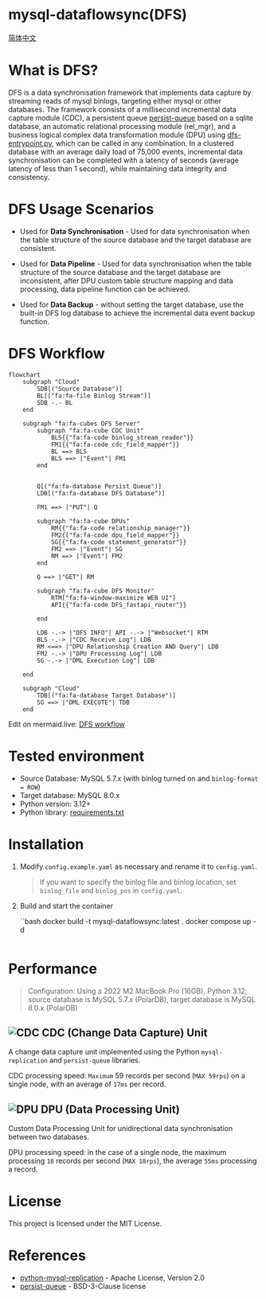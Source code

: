 mysql-dataflowsync(DFS)
===

[简体中文](./README_zh-CN.md)

# What is DFS?
DFS is a data synchronisation framework that implements data capture by streaming reads of mysql binlogs, targeting either mysql or other databases. The framework consists of a millisecond incremental data capture module (CDC), a persistent queue [persist-queue](https://github.com/peter-wangxu/persist-queue) based on a sqlite database, an automatic relational processing module (rel_mgr), and a business logical complex data transformation module (DPU) using [dfs-entrypoint.py](./dfs-entrypoint.py), which can be called in any combination. In a clustered database with an average daily load of 75,000 events, incremental data synchronisation can be completed with a latency of seconds (average latency of less than 1 second), while maintaining data integrity and consistency.


# DFS Usage Scenarios

  - Used for **Data Synchronisation** - Used for data synchronisation when the table structure of the source database and the target database are consistent.

  - Used for **Data Pipeline** - Used for data synchronisation when the table structure of the source database and the target database are inconsistent, after DPU custom table structure mapping and data processing, data pipeline function can be achieved.

  - Used for **Data Backup** - without setting the target database, use the built-in DFS log database to achieve the incremental data event backup function.

# DFS Workflow

```mermaid
flowchart 
    subgraph "Cloud"
        SDB[("Source Database")]
        BL[["fa:fa-file Binlog Stream"]]
        SDB -.- BL
    end
    
    subgraph "fa:fa-cubes DFS Server"
        subgraph "fa:fa-cube CDC Unit"
            BLS{{"fa:fa-code binlog_stream_reader"}}
            FM1{{"fa:fa-code cdc_field_mapper"}}
            BL ==> BLS
            BLS ==> |"Event"| FM1
        end
        
        
        Q[("fa:fa-database Persist Queue")]
        LDB[("fa:fa-database DFS Database")]
        
        FM1 ==> |"PUT"| Q
        
        subgraph "fa:fa-cube DPUs"
            RM{{"fa:fa-code relationship_manager"}}
            FM2{{"fa:fa-code dpu_field_mapper"}}
            SG{{"fa:fa-code statement_generator"}}
            FM2 ==> |"Event"| SG
            RM ==> |"Event"| FM2
        end
        
        Q ==> |"GET"| RM
        
        subgraph "fa:fa-cube DFS Monitor"
            RTM["fa:fa-window-maximize WEB UI"]
            API{{"fa:fa-code DFS_fastapi_router"}}
            
        end
        
        LDB -.-> |"DFS INFO"| API -.-> |"Websocket"| RTM
        BLS -.-> |"CDC Receive Log"| LDB
        RM <==> |"DPU Relationship Creation AND Query"| LDB
        FM2 -.-> |"DPU Processing Log"| LDB
        SG -.-> |"DML Execution Log"| LDB
        
    end
    
    subgraph "Cloud"
        TDB[("fa:fa-database Target Database")]
        SG ==> |"DML EXECUTE"| TDB
    end 
```

Edit on mermaid.live: [DFS workflow](https://mermaid.live/edit#pako:eNqVVWtv2jAU_SuWP20SoJBBKdE6qTyKKpEOGlCnNRUyyU2wlsSRk9AH5b_vOilQQia0fIgc-9x7j8_xdTbUES5Qg3qBeHZWTKbEjgg-Sbb0JYtXxKb9QGSuTYt59ViD3uMXm1oikw6QAUvZkiVg069PB0xv_PhoU48ZHqt7PADS41EgfGKlElho06eno3yk3qhjTDEHkVsMTqgU-ZxsCQkZ3FjEArkG-ZlbJZj0B30yj3j6GVmwtDabPRKVIMuc5iLJaS7w5ar82-1x3I3ZLMU5rrPwOATuImRxXBXTG5Orqx-q5AmHfOHdpsM1RMjxXeU_gPZyHCQ5Hk2VGwUX98MMMgGZ8CQl0wyykjXjwr5SgJKz2srDCGntqE7mM0V0WgWr9mAwmSdl_e_NkowSApZyESUrHqOSEfOr5ddLcW6cnZHfGpVCkpSlEKLgCx8ikCwV1ZVOzLFG5U1U-Kef9W-6ixoNcynvzf_QEs0yBR5oIU8knZn7xnvmkSue6yF74SF_A_Iw7JH5LTbfccj15LakDeZfeAwVivlCiiytEvTsBsdFW-d7VIRv725-qo1iuf38AywT4fyBXDWk_vkCsfYo1b734ABfAxkLX2Ex-QGLDnz_EBNPGUIPh4j0sYfVB7m-G6hukK8n4crkPVGMn0jhQJLwyK-sZo0OaHNMhi_gZHmFKvC5G-3kcp1VdueMSR_SfzQoEtrtXvH5NezPZ0PFZLZjgvUJrdEQZMi4i9f9Rs3bNF1hB9jUwKELHsuC_IbcIpRlqbBeI4caqcygRvEU-CuKnIIEv7IYmcGAM9xGuJ8FVx1Is_ih5P-VGo1ZRI0NfaGG3tUbneZlS7_o6pea1m7W6Cs1Wo2WdtHuaF1du7hstdqtbY2-CYFJtUa30-x-09Vas6N1mu082-98UZHa_gXKvubx)

# Tested environment
- Source Database: MySQL 5.7.x (with binlog turned on and `binlog-format = ROW`)
- Target database: MySQL 8.0.x
- Python version: 3.12+
- Python library: [requirements.txt](./requirements.txt)

# Installation

1. Modify `config.example.yaml` as necessary and rename it to `config.yaml`.
    > If you want to specify the binlog file and binlog location, set `binlog_file` and `binlog_pos` in `config.yaml`.

2. Build and start the container

    ``bash
    docker build -t mysql-dataflowsync:latest .
    docker compose up -d
    ```

# Performance

> Configuration: Using a 2022 M2 MacBook Pro (16GB), Python 3.12, source database is MySQL 5.7.x (PolarDB), target database is MySQL 8.0.x (PolarDB)

## ![CDC](monitor/static/cdc/favicon.ico "CDC") CDC (Change Data Capture) Unit

A change data capture unit implemented using the Python `mysql-replication` and `persist-queue` libraries.

CDC processing speed: `Maximum` 59 records per second (`MAX 59rps`) on a single node, with an average of `17ms` per record.

## ![DPU](monitor/static/dpu/favicon.ico "DPU") DPU (Data Processing Unit)

Custom Data Processing Unit for unidirectional data synchronisation between two databases.

DPU processing speed: in the case of a single node, the maximum processing `18` records per second (`MAX 18rps`), the average `55ms` processing a record.

# License
This project is licensed under the MIT License.

# References
- [python-mysql-replication](https://github.com/julien-duponchelle/python-mysql-replication) - Apache License, Version 2.0
- [persist-queue](https://github.com/peter-wangxu/persist-queue) - BSD-3-Clause license

